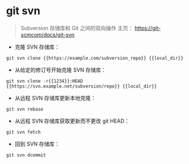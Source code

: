 # git svn

> Subversion 存储库和 Git 之间的双向操作
> 主页： <https://git-scmcom/docs/git-svn>

- 克隆 SVN 存储库：

`git svn clone {{https://example.com/subversion_repo}} {{local_dir}}`

- 从给定的修订号开始克隆 SVN 存储库：

`git svn clone -r{{1234}}:HEAD {{https://svn.example.net/subversion/repo}} {{local_dir}}`

- 从远程 SVN 存储库更新本地克隆：

`git svn rebase`

- 从远程 SVN 存储库获取更新而不更改 git HEAD：

`git svn fetch`

- 回到 SVN 存储库：

`git svn dcommit`

[#]: contributors: ([潘潘]，[玉叶])